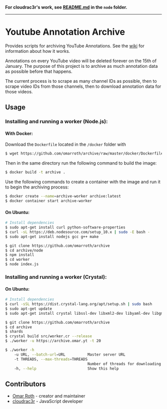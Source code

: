 **For cloudrac3r's work, see [README.md](https://github.com/omarroth/archive/blob/master/node/README.md) in the `node` folder.**

---

# Youtube Annotation Archive

Provides scripts for archiving YouTube Annotations. See the [wiki](https://github.com/omarroth/archive/wiki) for information about how it works.

Annotations on every YouTube video will be deleted forever on the 15th of January. The purpose of this project is to archive as much annotation data as possible before that happens.

The current process is to scrape as many channel IDs as possible, then to scrape video IDs from those channels, then to download annotation data for those videos.

## Usage

### Installing and running a worker (Node.js):

#### With Docker:

Download the `Dockerfile` located in the `/docker` folder with

```bash
$ wget https://github.com/omarroth/archive/raw/master/docker/Dockerfile
```

Then in the same directory run the following command to build the image:

```bash
$ docker build -t archive .
```

Use the following commands to create a container with the image and run it to begin the archiving process:

```bash
$ docker create --name=archive-worker archive:latest
$ docker container start archive-worker
```

#### On Ubuntu:

```bash
# Install dependencies
$ sudo apt-get install curl python-software-properties
$ curl -sL https://deb.nodesource.com/setup_10.x | sudo -E bash -
$ sudo apt-get install nodejs gcc g++ make

$ git clone https://github.com/omarroth/archive
$ cd archive/node
$ npm install
$ cd worker
$ node index.js
```

### Installing and running a worker (Crystal):

#### On Ubuntu:

```bash
# Install dependencies
$ curl -sSL https://dist.crystal-lang.org/apt/setup.sh | sudo bash
$ sudo apt-get update
$ sudo apt-get install crystal libssl-dev libxml2-dev libyaml-dev libgmp-dev libreadline-dev librsvg2-dev

$ git clone https://github.com/omarroth/archive
$ cd archive
$ shards
$ crystal build src/worker.cr --release
$ ./worker -u https://archive.omar.yt -t 20
```

```bash
$ ./worker -h
    -u URL, --batch-url=URL          Master server URL
    -t THREADS, --max-threads=THREADS
                                     Number of threads for downloading annotations
    -h, --help                       Show this help
```

## Contributors

- [Omar Roth](https://github.com/omarroth) - creator and maintainer
- [cloudrac3r](https://github.com/cloudrac3r) - JavaScript developer
